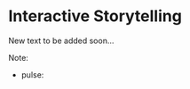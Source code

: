 # Interactive Storytelling

New text to be added soon...

Note:
  * pulse: <div class="map-marker reports mapboxgl-marker" style="transform: translate(-50%, -50%) translate(511px, 383px);"></div>
